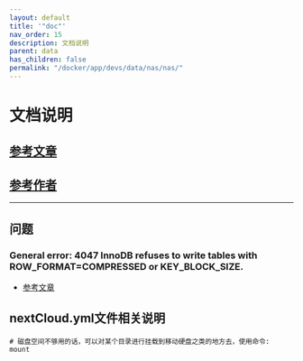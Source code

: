 ```yaml
---
layout: default
title: '"doc"'
nav_order: 15
description: 文档说明
parent: data
has_children: false
permalink: "/docker/app/devs/data/nas/nas/"
---
```


# 文档说明

## [参考文章](https://post.smzdm.com/p/alpompze/)

## [参考作者](https://zhiyou.smzdm.com/member/9424085625/)

---

## 问题

### General error: 4047 InnoDB refuses to write tables with ROW_FORMAT=COMPRESSED or KEY_BLOCK_SIZE.

- [参考文章](https://bbs.archlinux.org/viewtopic.php?id=268127)

## nextCloud.yml文件相关说明

```shell
# 磁盘空间不够用的话，可以对某个目录进行挂载到移动硬盘之类的地方去，使用命令: mount
```
